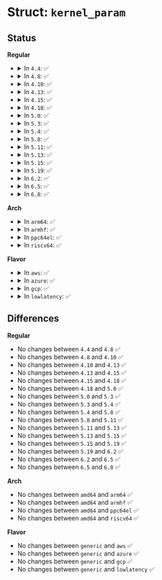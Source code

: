 # Struct: <code>kernel_param</code>

## Status
<b>Regular</b>
<ul>
<li>
<details>
<summary>In <code>4.4</code>: ✅</summary>

```c
struct kernel_param {
    const char *name;
    struct module *mod;
    const struct kernel_param_ops *ops;
    const u16 perm;
    s8 level;
    u8 flags;
    void *arg;
    const struct kparam_string *str;
    const struct kparam_array *arr;
};
```
</details>
</li>
<li>
<details>
<summary>In <code>4.8</code>: ✅</summary>

```c
struct kernel_param {
    const char *name;
    struct module *mod;
    const struct kernel_param_ops *ops;
    const u16 perm;
    s8 level;
    u8 flags;
    void *arg;
    const struct kparam_string *str;
    const struct kparam_array *arr;
};
```
</details>
</li>
<li>
<details>
<summary>In <code>4.10</code>: ✅</summary>

```c
struct kernel_param {
    const char *name;
    struct module *mod;
    const struct kernel_param_ops *ops;
    const u16 perm;
    s8 level;
    u8 flags;
    void *arg;
    const struct kparam_string *str;
    const struct kparam_array *arr;
};
```
</details>
</li>
<li>
<details>
<summary>In <code>4.13</code>: ✅</summary>

```c
struct kernel_param {
    const char *name;
    struct module *mod;
    const struct kernel_param_ops *ops;
    const u16 perm;
    s8 level;
    u8 flags;
    void *arg;
    const struct kparam_string *str;
    const struct kparam_array *arr;
};
```
</details>
</li>
<li>
<details>
<summary>In <code>4.15</code>: ✅</summary>

```c
struct kernel_param {
    const char *name;
    struct module *mod;
    const struct kernel_param_ops *ops;
    const u16 perm;
    s8 level;
    u8 flags;
    void *arg;
    const struct kparam_string *str;
    const struct kparam_array *arr;
};
```
</details>
</li>
<li>
<details>
<summary>In <code>4.18</code>: ✅</summary>

```c
struct kernel_param {
    const char *name;
    struct module *mod;
    const struct kernel_param_ops *ops;
    const u16 perm;
    s8 level;
    u8 flags;
    void *arg;
    const struct kparam_string *str;
    const struct kparam_array *arr;
};
```
</details>
</li>
<li>
<details>
<summary>In <code>5.0</code>: ✅</summary>

```c
struct kernel_param {
    const char *name;
    struct module *mod;
    const struct kernel_param_ops *ops;
    const u16 perm;
    s8 level;
    u8 flags;
    void *arg;
    const struct kparam_string *str;
    const struct kparam_array *arr;
};
```
</details>
</li>
<li>
<details>
<summary>In <code>5.3</code>: ✅</summary>

```c
struct kernel_param {
    const char *name;
    struct module *mod;
    const struct kernel_param_ops *ops;
    const u16 perm;
    s8 level;
    u8 flags;
    void *arg;
    const struct kparam_string *str;
    const struct kparam_array *arr;
};
```
</details>
</li>
<li>
<details>
<summary>In <code>5.4</code>: ✅</summary>

```c
struct kernel_param {
    const char *name;
    struct module *mod;
    const struct kernel_param_ops *ops;
    const u16 perm;
    s8 level;
    u8 flags;
    void *arg;
    const struct kparam_string *str;
    const struct kparam_array *arr;
};
```
</details>
</li>
<li>
<details>
<summary>In <code>5.8</code>: ✅</summary>

```c
struct kernel_param {
    const char *name;
    struct module *mod;
    const struct kernel_param_ops *ops;
    const u16 perm;
    s8 level;
    u8 flags;
    void *arg;
    const struct kparam_string *str;
    const struct kparam_array *arr;
};
```
</details>
</li>
<li>
<details>
<summary>In <code>5.11</code>: ✅</summary>

```c
struct kernel_param {
    const char *name;
    struct module *mod;
    const struct kernel_param_ops *ops;
    const u16 perm;
    s8 level;
    u8 flags;
    void *arg;
    const struct kparam_string *str;
    const struct kparam_array *arr;
};
```
</details>
</li>
<li>
<details>
<summary>In <code>5.13</code>: ✅</summary>

```c
struct kernel_param {
    const char *name;
    struct module *mod;
    const struct kernel_param_ops *ops;
    const u16 perm;
    s8 level;
    u8 flags;
    void *arg;
    const struct kparam_string *str;
    const struct kparam_array *arr;
};
```
</details>
</li>
<li>
<details>
<summary>In <code>5.15</code>: ✅</summary>

```c
struct kernel_param {
    const char *name;
    struct module *mod;
    const struct kernel_param_ops *ops;
    const u16 perm;
    s8 level;
    u8 flags;
    void *arg;
    const struct kparam_string *str;
    const struct kparam_array *arr;
};
```
</details>
</li>
<li>
<details>
<summary>In <code>5.19</code>: ✅</summary>

```c
struct kernel_param {
    const char *name;
    struct module *mod;
    const struct kernel_param_ops *ops;
    const u16 perm;
    s8 level;
    u8 flags;
    void *arg;
    const struct kparam_string *str;
    const struct kparam_array *arr;
};
```
</details>
</li>
<li>
<details>
<summary>In <code>6.2</code>: ✅</summary>

```c
struct kernel_param {
    const char *name;
    struct module *mod;
    const struct kernel_param_ops *ops;
    const u16 perm;
    s8 level;
    u8 flags;
    void *arg;
    const struct kparam_string *str;
    const struct kparam_array *arr;
};
```
</details>
</li>
<li>
<details>
<summary>In <code>6.5</code>: ✅</summary>

```c
struct kernel_param {
    const char *name;
    struct module *mod;
    const struct kernel_param_ops *ops;
    const u16 perm;
    s8 level;
    u8 flags;
    void *arg;
    const struct kparam_string *str;
    const struct kparam_array *arr;
};
```
</details>
</li>
<li>
<details>
<summary>In <code>6.8</code>: ✅</summary>

```c
struct kernel_param {
    const char *name;
    struct module *mod;
    const struct kernel_param_ops *ops;
    const u16 perm;
    s8 level;
    u8 flags;
    void *arg;
    const struct kparam_string *str;
    const struct kparam_array *arr;
};
```
</details>
</li>
</ul>
<b>Arch</b>
<ul>
<li>
<details>
<summary>In <code>arm64</code>: ✅</summary>

```c
struct kernel_param {
    const char *name;
    struct module *mod;
    const struct kernel_param_ops *ops;
    const u16 perm;
    s8 level;
    u8 flags;
    void *arg;
    const struct kparam_string *str;
    const struct kparam_array *arr;
};
```
</details>
</li>
<li>
<details>
<summary>In <code>armhf</code>: ✅</summary>

```c
struct kernel_param {
    const char *name;
    struct module *mod;
    const struct kernel_param_ops *ops;
    const u16 perm;
    s8 level;
    u8 flags;
    void *arg;
    const struct kparam_string *str;
    const struct kparam_array *arr;
};
```
</details>
</li>
<li>
<details>
<summary>In <code>ppc64el</code>: ✅</summary>

```c
struct kernel_param {
    const char *name;
    struct module *mod;
    const struct kernel_param_ops *ops;
    const u16 perm;
    s8 level;
    u8 flags;
    void *arg;
    const struct kparam_string *str;
    const struct kparam_array *arr;
};
```
</details>
</li>
<li>
<details>
<summary>In <code>riscv64</code>: ✅</summary>

```c
struct kernel_param {
    const char *name;
    struct module *mod;
    const struct kernel_param_ops *ops;
    const u16 perm;
    s8 level;
    u8 flags;
    void *arg;
    const struct kparam_string *str;
    const struct kparam_array *arr;
};
```
</details>
</li>
</ul>
<b>Flavor</b>
<ul>
<li>
<details>
<summary>In <code>aws</code>: ✅</summary>

```c
struct kernel_param {
    const char *name;
    struct module *mod;
    const struct kernel_param_ops *ops;
    const u16 perm;
    s8 level;
    u8 flags;
    void *arg;
    const struct kparam_string *str;
    const struct kparam_array *arr;
};
```
</details>
</li>
<li>
<details>
<summary>In <code>azure</code>: ✅</summary>

```c
struct kernel_param {
    const char *name;
    struct module *mod;
    const struct kernel_param_ops *ops;
    const u16 perm;
    s8 level;
    u8 flags;
    void *arg;
    const struct kparam_string *str;
    const struct kparam_array *arr;
};
```
</details>
</li>
<li>
<details>
<summary>In <code>gcp</code>: ✅</summary>

```c
struct kernel_param {
    const char *name;
    struct module *mod;
    const struct kernel_param_ops *ops;
    const u16 perm;
    s8 level;
    u8 flags;
    void *arg;
    const struct kparam_string *str;
    const struct kparam_array *arr;
};
```
</details>
</li>
<li>
<details>
<summary>In <code>lowlatency</code>: ✅</summary>

```c
struct kernel_param {
    const char *name;
    struct module *mod;
    const struct kernel_param_ops *ops;
    const u16 perm;
    s8 level;
    u8 flags;
    void *arg;
    const struct kparam_string *str;
    const struct kparam_array *arr;
};
```
</details>
</li>
</ul>

## Differences
<b>Regular</b>
<ul>
<li>
No changes between <code>4.4</code> and <code>4.8</code> ✅
</li>
<li>
No changes between <code>4.8</code> and <code>4.10</code> ✅
</li>
<li>
No changes between <code>4.10</code> and <code>4.13</code> ✅
</li>
<li>
No changes between <code>4.13</code> and <code>4.15</code> ✅
</li>
<li>
No changes between <code>4.15</code> and <code>4.18</code> ✅
</li>
<li>
No changes between <code>4.18</code> and <code>5.0</code> ✅
</li>
<li>
No changes between <code>5.0</code> and <code>5.3</code> ✅
</li>
<li>
No changes between <code>5.3</code> and <code>5.4</code> ✅
</li>
<li>
No changes between <code>5.4</code> and <code>5.8</code> ✅
</li>
<li>
No changes between <code>5.8</code> and <code>5.11</code> ✅
</li>
<li>
No changes between <code>5.11</code> and <code>5.13</code> ✅
</li>
<li>
No changes between <code>5.13</code> and <code>5.15</code> ✅
</li>
<li>
No changes between <code>5.15</code> and <code>5.19</code> ✅
</li>
<li>
No changes between <code>5.19</code> and <code>6.2</code> ✅
</li>
<li>
No changes between <code>6.2</code> and <code>6.5</code> ✅
</li>
<li>
No changes between <code>6.5</code> and <code>6.8</code> ✅
</li>
</ul>
<b>Arch</b>
<ul>
<li>
No changes between <code>amd64</code> and <code>arm64</code> ✅
</li>
<li>
No changes between <code>amd64</code> and <code>armhf</code> ✅
</li>
<li>
No changes between <code>amd64</code> and <code>ppc64el</code> ✅
</li>
<li>
No changes between <code>amd64</code> and <code>riscv64</code> ✅
</li>
</ul>
<b>Flavor</b>
<ul>
<li>
No changes between <code>generic</code> and <code>aws</code> ✅
</li>
<li>
No changes between <code>generic</code> and <code>azure</code> ✅
</li>
<li>
No changes between <code>generic</code> and <code>gcp</code> ✅
</li>
<li>
No changes between <code>generic</code> and <code>lowlatency</code> ✅
</li>
</ul>
